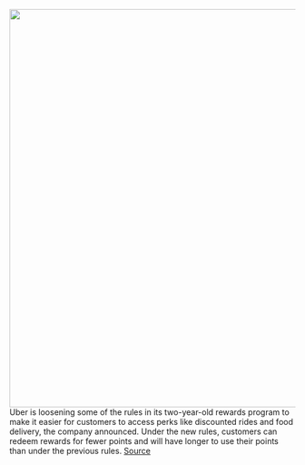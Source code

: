<img src='https://cdn.vox-cdn.com/thumbor/v0zWUp6Nqlk_UgIGR2IJpjv2AJA=/0x0:2040x1360/1200x800/filters:focal(857x517:1183x843)/cdn.vox-cdn.com/uploads/chorus_image/image/67804360/akrales_181010_3013_0065.0.jpg' width='700px' /><br/>
Uber is loosening some of the rules in its two-year-old rewards program to make it easier for customers to access perks like discounted rides and food delivery, the company announced. Under the new rules, customers can redeem rewards for fewer points and will have longer to use their points than under the previous rules.
<a href='https://www.theverge.com/2020/11/17/21571104/uber-rewards-redeem-points-perks-discounts'> Source <a/>